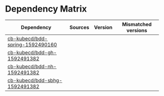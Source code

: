 # Dependency Matrix

Dependency | Sources | Version | Mismatched versions
---------- | ------- | ------- | -------------------
[cb-kubecd/bdd-spring-1592490160](https://github.com/cb-kubecd/bdd-spring-1592490160.git) |  | []() | 
[cb-kubecd/bdd-gh-1592491382](https://github.com/cb-kubecd/bdd-gh-1592491382.git) |  | []() | 
[cb-kubecd/bdd-nh-1592491382](https://github.com/cb-kubecd/bdd-nh-1592491382.git) |  | []() | 
[cb-kubecd/bdd-sbhg-1592491382](https://github.com/cb-kubecd/bdd-sbhg-1592491382.git) |  | []() | 
